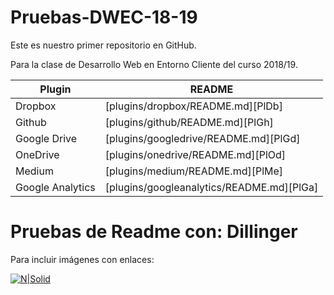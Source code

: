 # Pruebas-DWEC-18-19
Este es nuestro primer repositorio en GitHub.


Para la clase de Desarrollo Web en Entorno Cliente del curso 2018/19.

| Plugin | README |
| ------ | ------ |
| Dropbox | [plugins/dropbox/README.md][PlDb] |
| Github | [plugins/github/README.md][PlGh] |
| Google Drive | [plugins/googledrive/README.md][PlGd] |
| OneDrive | [plugins/onedrive/README.md][PlOd] |
| Medium | [plugins/medium/README.md][PlMe] |
| Google Analytics | [plugins/googleanalytics/README.md][PlGa] |

# Pruebas de Readme con: Dillinger

Para incluir imágenes con enlaces:

[![N|Solid](https://cldup.com/dTxpPi9lDf.thumb.png)](https://nodesource.com/products/nsolid)

